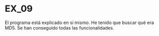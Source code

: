 # EX_09

El programa está explicado en sí mismo.
He tenido que buscar qué era MD5.
Se han conseguido todas las funcionalidades.